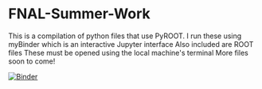 # FNAL-Summer-Work
This is a compilation of python files that use PyROOT.
  I run these using myBinder which is an interactive Jupyter interface
Also included are ROOT files
  These must be opened using the local machine's terminal
More files soon to come!
  
[![Binder](https://mybinder.org/badge_logo.svg)](https://mybinder.org/v2/gh/Osip622/FNAL-Summer-Work.git/HEAD)

